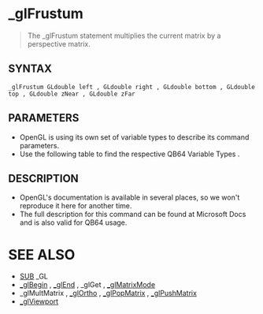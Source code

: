 # _glFrustum
> The _glFrustum statement multiplies the current matrix by a perspective matrix.

## SYNTAX
`_glFrustum GLdouble left , GLdouble right , GLdouble bottom , GLdouble top , GLdouble zNear , GLdouble zFar`

## PARAMETERS
* OpenGL is using its own set of variable types to describe its command parameters.
* Use the following table to find the respective QB64 Variable Types .


## DESCRIPTION
* OpenGL's documentation is available in several places, so we won't reproduce it here for another time.
* The full description for this command can be found at Microsoft Docs and is also valid for QB64 usage.


# SEE ALSO
* [SUB](SUB.md) _GL
* [_glBegin](_glBegin.md) , [_glEnd](_glEnd.md) , _glGet , [_glMatrixMode](_glMatrixMode.md)
* _glMultMatrix , [_glOrtho](_glOrtho.md) , [_glPopMatrix](_glPopMatrix.md) , [_glPushMatrix](_glPushMatrix.md)
* [_glViewport](_glViewport.md)

